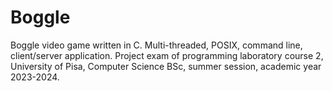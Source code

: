 # Boggle
Boggle video game written in C. Multi-threaded, POSIX, command line, client/server application. Project exam of programming laboratory course 2, University of Pisa, Computer Science BSc, summer session, academic year 2023-2024.
